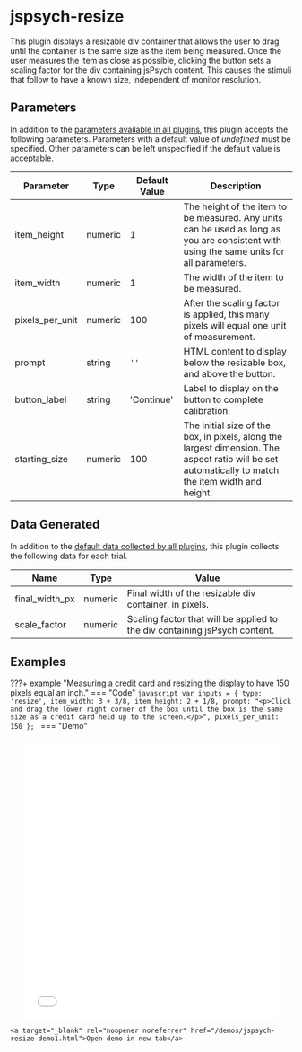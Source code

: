 # jspsych-resize

This plugin displays a resizable div container that allows the user to drag until the container is the same size as the item being measured. Once the user measures the item as close as possible, clicking the button sets a scaling factor for the div containing jsPsych content. This causes the stimuli that follow to have a known size, independent of monitor resolution.

## Parameters

In addition to the [parameters available in all plugins](/overview/plugins#parameters-available-in-all-plugins), this plugin accepts the following parameters. Parameters with a default value of *undefined* must be specified. Other parameters can be left unspecified if the default value is acceptable.

Parameter | Type | Default Value | Description
----------|------|---------------|------------
item_height | numeric | 1 | The height of the item to be measured. Any units can be used as long as you are consistent with using the same units for all parameters.
item_width | numeric | 1 | The width of the item to be measured.
pixels_per_unit | numeric | 100 | After the scaling factor is applied, this many pixels will equal one unit of measurement.
prompt | string | `''` | HTML content to display below the resizable box, and above the button.
button_label | string | 'Continue' | Label to display on the button to complete calibration.
starting_size | numeric | 100 | The initial size of the box, in pixels, along the largest dimension. The aspect ratio will be set automatically to match the item width and height.

## Data Generated

In addition to the [default data collected by all plugins](/overview/plugins#data-collected-by-all-plugins), this plugin collects the following data for each trial.

Name | Type | Value
-----|------|------
final_width_px | numeric | Final width of the resizable div container, in pixels.
scale_factor | numeric | Scaling factor that will be applied to the div containing jsPsych content.

## Examples

???+ example "Measuring a credit card and resizing the display to have 150 pixels equal an inch."
    === "Code"
        ```javascript
        var inputs = {
            type: 'resize',
            item_width: 3 + 3/8,
            item_height: 2 + 1/8,
            prompt: "<p>Click and drag the lower right corner of the box until the box is the same size as a credit card held up to the screen.</p>",
            pixels_per_unit: 150
        };
        ```
    === "Demo"
        <div style="text-align:center;">
            <iframe src="/demos/jspsych-resize-demo1.html" width="90%;" height="500px;" frameBorder="0"></iframe>
        </div>

    <a target="_blank" rel="noopener noreferrer" href="/demos/jspsych-resize-demo1.html">Open demo in new tab</a>

